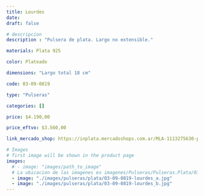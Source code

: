 ```yaml
---
title: Lourdes
date: 
draft: false

# descripcion
description : "Pulsera de plata. Largo no extensible."

materials: Plata 925

color: Plateado

dimensions: "Largo total 18 cm"

code: 03-09-0819

type: "Pulseras"

categories: []

price: $4.190,00

price_eftvo: $3.560,00

link_mercado_shop: https://inplata.mercadoshops.com.ar/MLA-1113275630-pulsera-fina-de-plata-925-lourdes-_JM

# Images
# first image will be shown in the product page
images:
  # - image: "images/path_to_image"
  # La ubicacion de las imagenes es imagenes/Pulseras/Pulseras.Plata/03-09-0819-lourdes
  - image: "./images/pulseras/plata/03-09-0819-lourdes_a.jpg"
  - image: "./images/pulseras/plata/03-09-0819-lourdes_b.jpg"
---
```

